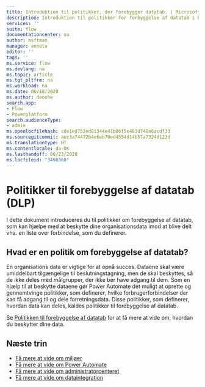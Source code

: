 ```yaml
---
title: Introduktion til politikker, der forebygger datatab. | Microsoft Docs
description: Introduktion til politikker for forbyggelse af datatab i Power Automate.
services: ''
suite: flow
documentationcenter: na
author: msftman
manager: anneta
editor: ''
tags: ''
ms.service: flow
ms.devlang: na
ms.topic: article
ms.tgt_pltfrm: na
ms.workload: na
ms.date: 06/18/2020
ms.author: deonhe
search.app:
- Flow
- Powerplatform
search.audienceType:
- admin
ms.openlocfilehash: cde1ed752ed81344e41b86f5e483d740a6acdf33
ms.sourcegitcommit: aec3a74472b4e6eb70ed4554d14b57a7324d123d
ms.translationtype: HT
ms.contentlocale: da-DK
ms.lasthandoff: 06/23/2020
ms.locfileid: "3498360"
---
```

# <a name="data-loss-prevention-dlp-policies"></a>Politikker til forebyggelse af datatab (DLP)


I dette dokument introduceres du til politikker om forebyggelse af datatab, som kan hjælpe med at beskytte dine organisationsdata imod at blive delt vha. en liste over forbindelse, som du definerer.

## <a name="whats-a-data-loss-prevention-policy"></a>Hvad er en politik om forebyggelse af datatab?

En organisations data er vigtige for at opnå succes. Dataene skal være umiddelbart tilgængelige til beslutningstagning, men de skal beskyttes, så de ikke deles med målgrupper, der ikke bør have adgang til dem. Som en hjælp til at beskytte dataene gør Power Automate det muligt at oprette og gennemtvinge politikker, som definerer, hvilke forbrugerforbindelser der kan få adgang til og dele forretningsdata. Disse politikker, som definerer, hvordan data kan deles, kaldes politikker til forebyggelse af datatab.

Se [Politikken til forebyggelse af datatab](https://docs.microsoft.com/power-platform/admin/wp-data-loss-prevention) for at få mere at vide om, hvordan du beskytter dine data.


## <a name="next-steps"></a>Næste trin

* [Få mere at vide om miljøer](environments-overview-admin.md)
* [Få mere at vide om Power Automate](getting-started.md)
* [Få mere at vide om administratorcenteret](admin-center-introduction.md)
* [Få mere at vide om dataintegration](https://docs.microsoft.com/common-data-service/entity-reference/dynamics-365-integration)
